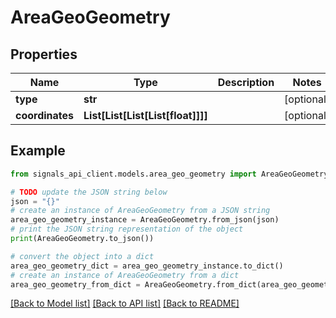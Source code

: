 # AreaGeoGeometry


## Properties

Name | Type | Description | Notes
------------ | ------------- | ------------- | -------------
**type** | **str** |  | [optional] 
**coordinates** | **List[List[List[List[float]]]]** |  | [optional] 

## Example

```python
from signals_api_client.models.area_geo_geometry import AreaGeoGeometry

# TODO update the JSON string below
json = "{}"
# create an instance of AreaGeoGeometry from a JSON string
area_geo_geometry_instance = AreaGeoGeometry.from_json(json)
# print the JSON string representation of the object
print(AreaGeoGeometry.to_json())

# convert the object into a dict
area_geo_geometry_dict = area_geo_geometry_instance.to_dict()
# create an instance of AreaGeoGeometry from a dict
area_geo_geometry_from_dict = AreaGeoGeometry.from_dict(area_geo_geometry_dict)
```
[[Back to Model list]](../README.md#documentation-for-models) [[Back to API list]](../README.md#documentation-for-api-endpoints) [[Back to README]](../README.md)


